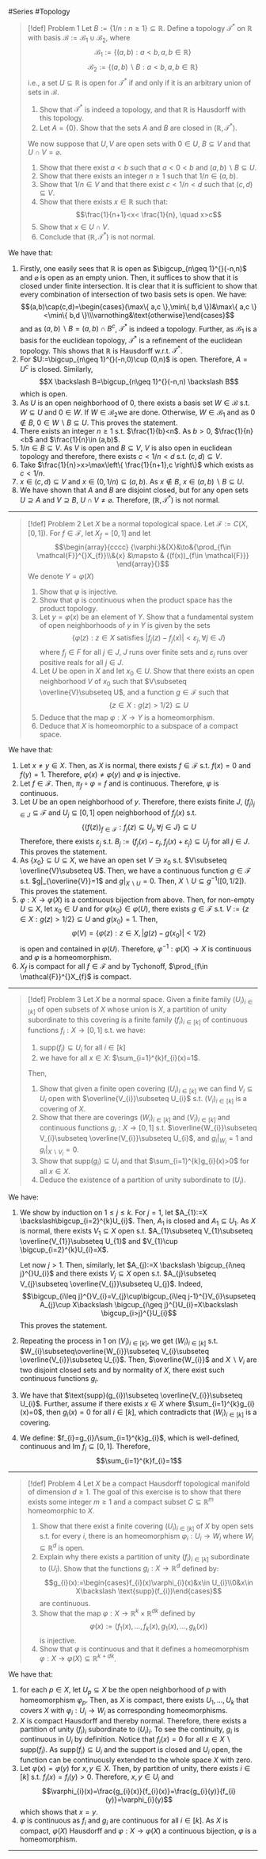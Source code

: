 #Series #Topology 

> [!def] Problem 1
> Let $B:=\{ 1 / n:n\geq 1 \}\subseteq \mathbb{R}$. Define a topology $\mathcal{T^{*}}$ on $\mathbb{R}$ with basis $\mathcal{B}:=\mathcal{B}_{1}\cup \mathcal{B}_{2}$, where $$\mathcal{B}_{1}:=\{ (a,b):a<b,a,b\in \mathbb{R} \}$$$$\mathcal{B}_{2}:=\{ (a,b) \backslash B:a<b,a,b\in \mathbb{R} \}$$i.e., a set $U\subseteq \mathbb{R}$ is open for $\mathcal{T^{*}}$ if and only if it is an arbitrary union of sets in $\mathcal{B}$.
> 1. Show that $\mathcal{T}^{*}$ is indeed a topology, and that $\mathbb{R}$ is Hausdorff with this topology.
> 2. Let $A=\{ 0 \}$. Show that the sets $A$ and $B$ are closed in $(\mathbb{R},\mathcal{T}^{*})$.
> 
> We now suppose that $U,V$ are open sets with $0\in U$, $B\subseteq V$ and that $U\cap V=\varnothing$.
> 1. Show that there exist $a<b$ such that $a<0<b$ and $(a,b)\backslash B \subseteq U$.
> 2. Show that there exists an integer $n\geq 1$ such that $1/n\in (a,b)$.
> 3. Show that $1 / n\in V$ and that there exist $c < 1 / n < d$ such that $(c,d)\subseteq V$.
> 4. Show that there exists $x\in \mathbb{R}$ such that: $$\frac{1}{n+1}<x< \frac{1}{n}, \quad x>c$$
> 5. Show that $x\in U\cap V$.
> 6. Conclude that $(\mathbb{R},\mathcal{T^{*}})$ is not normal.

We have that: 
1. Firstly, one easily sees that $\mathbb{R}$ is open as $\bigcup_{n\geq 1}^{}(-n,n)$ and $\varnothing$ is open as an empty union. Then, it suffices to show that it is closed under finite intersection. It is clear that it is sufficient to show that every combination of intersection of two basis sets is open. We have:
	$$(a,b)\cap(c,d)=\begin{cases}(\max\{ a,c \},\min\{ b,d \})&\max\{ a,c \}<\min\{ b,d \}\\\varnothing&\text{otherwise}\end{cases}$$and as $(a,b)\backslash B=(a,b)\cap B^c$, $\mathcal{T}^{*}$ is indeed a topology. Further, as $\mathcal{B}_{1}$ is a basis for the euclidean topology, $\mathcal{T}^{*}$ is a refinement of the euclidean topology. This shows that $\mathbb{R}$ is Hausdorff w.r.t. $\mathcal{T}^{*}$.
2. For $U:=\bigcup_{n\geq 1}^{}(-n,0)\cup (0,n)$ is open. Therefore, $A=U^c$ is closed. Similarly, $$X \backslash B=\bigcup_{n\geq 1}^{}(-n,n) \backslash B$$which is open. 
3. As $U$ is an open neighborhood of $0$, there exists a basis set $W\in \mathcal{B}$ s.t. $W\subseteq U$ and $0\in W$. If $W\in\mathcal{B}_{2}$we are done. Otherwise, $W\in \mathcal{B}_{1}$ and as $0\notin B$, $0\in W \backslash B\subseteq U$. This proves the statement.
4. There exists an integer $n\geq 1$ s.t. $\frac{1}{b}<n$. As $b>0$, $\frac{1}{n}<b$ and $\frac{1}{n}\in (a,b)$.
5. $1/n\in B\subseteq V$. As $V$ is open and $B\subseteq V$, $V$ is also open in euclidean topology and therefore, there exists $c<1/n<d$ s.t. $(c,d)\subseteq V$.
6. Take $\frac{1}{n}>x>\max\left\{   \frac{1}{n+1},c  \right\}$ which exists as $c <1 / n$. 
7. $x\in (c,d)\subseteq V$ and $x\in (0,1 /n)\subseteq(a,b)$. As $x\notin B$, $x\in (a,b)\backslash B\subseteq U$.
8. We have shown that $A$ and $B$ are disjoint closed, but for any open sets $U \supseteq A$ and $V\supseteq B$, $U\cap V\neq \varnothing$. Therefore, $(\mathbb{R},\mathcal{T}^{*})$ is not normal.
---
> [!def] Problem 2
> Let $X$ be a normal topological space. Let $\mathcal{F}:=C(X,[0,1])$. For $f\in \mathcal{F}$, let $X_{f}=[0,1]$ and let $$\begin{array}{cccc} {\varphi:}&{X}&\to&{\prod_{f\in \mathcal{F}}^{}X_{f}}\\&{x} &\mapsto & {(f(x))_{f\in \mathcal{F}}} \end{array}{}$$ We denote $Y=\varphi(X)$
> 1. Show that $\varphi$ is injective. 
> 2. Show that $\varphi$ is continuous when the product space has the product topology. 
> 3. Let $y=\varphi(x)$ be an element of $Y$. Show that a fundamental system of open neighborhoods of $y$ in $Y$ is given by the sets $$\{ \varphi(z):z\in X\text{ satisfies }\left| f_{j}(z)-f_{j}(x) \right| <\varepsilon_{j}, \forall j\in J \}$$where $f_{j}\in F$ for all $j\in J$, $J$ runs over finite sets and $\varepsilon_{j}$ runs over positive reals for all $j\in J$.
> 4. Let $U$ be open in $X$ and let $x_{0}\in U$. Show that there exists an open neighborhood $V$ of $x_{0}$ such that $V\subseteq \overline{V}\subseteq U$, and a function $g\in \mathcal{F}$ such that $$\{ z\in X:g(z)> 1/2 \}\subseteq U$$
> 5. Deduce that the map $\varphi:X\to Y$ is a homeomorphism. 
> 6. Deduce that $X$ is homeomorphic to a subspace of a compact space.

We have that:
1. Let $x\neq y\in X$. Then, as $X$ is normal, there exists $f\in \mathcal{F}$ s.t. $f(x)=0$ and $f(y)=1$. Therefore, $\varphi(x)\neq\varphi(y)$ and $\varphi$ is injective.
2. Let $f\in \mathcal{F}$. Then, $\pi_{f}\circ\varphi=f$ and is continuous. Therefore, $\varphi$ is continuous.
3. Let $U$ be an open neighborhood of $y$. Therefore, there exists finite $J$, $(f_{j})_{j\in J}\subseteq \mathcal{F}$ and $U_{j}\subseteq [0,1]$ open neighborhood of $f_{j}(x)$ s.t. $$\{ (f(z))_{f\in \mathcal{F}}: f_{j}(z)\subseteq U_{j}, \forall j\in J\}\subseteq U$$Therefore, there exists $\varepsilon_{j}$ s.t. $B_{j}:=(f_{j}(x)-\varepsilon_{j},f_{j}(x)+\varepsilon_{j})\subseteq U_{j}$ for all $j\in J$. This proves the statement.
4. As $\{ x_{0} \}\subseteq U\subseteq X$, we have an open set $V\ni x_{0}$ s.t. $V\subseteq \overline{V}\subseteq U$. Then, we have a continuous function $g\in \mathcal{F}$ s.t. $g|_{\overline{V}}=1$ and $g|_{X \backslash U}=0$. Then, $X\backslash U\subseteq g^{-1}([0,1 /2])$. This proves the statement.
5. $\varphi:X\to\varphi(X)$ is a continuous bijection from above. Then, for non-empty $U\subseteq X$, let $x_{0}\in U$ and for $\varphi(x_{0})\in \varphi(U)$, there exists $g\in \mathcal{F}$ s.t. $V:=\{ z\in X:g(z)> 1/2 \}\subseteq U$ and $g(x_{0})=1$. Then, $$\varphi(V)=\{ \varphi(z): z\in X, \left| g(z)-g(x_{0}) \right| < 1/2 \}$$is open and contained in $\varphi(U)$. Therefore, $\varphi ^{-1}:\varphi(X)\to X$ is continuous and $\varphi$ is a homeomorphism.
6. $X_{f}$ is compact for all $f\in \mathcal{F}$ and by Tychonoff, $\prod_{f\in \mathcal{F}}^{}X_{f}$ is compact.
---
> [!def] Problem 3
> Let $X$ be a normal space. Given a finite family $(U_{i})_{i\in[k]}$ of open subsets of $X$ whose union is $X$, a partition of unity subordinate to this covering is a finite family $(f_{i})_{i\in[k]}$ of continuous functions $f_{i}:X\to[0,1]$ s.t. we have:
> 1. $\text{supp}(f_{i})\subseteq U_{i}$ for all $i\in[k]$
> 2. we have for all $x\in X$: $\sum_{i=1}^{k}f_{i}(x)=1$.
> 
> Then, 
> 1. Show that given a finite open covering $(U_{i})_{i\in[k]}$ we can find $V_{i}\subseteq U_{i}$ open with $\overline{V_{i}}\subseteq U_{i}$ s.t. $(V_{i})_{i\in [k]}$ is a covering of $X$.
> 2. Show that there are coverings $(W_{i})_{i\in[k]}$ and $(V_{i})_{i\in [k]}$ and continuous functions $g_{i}:X\to[0,1]$ s.t. $\overline{W_{i}}\subseteq V_{i}\subseteq \overline{V_{i}}\subseteq U_{i}$, and $g_{i}|_{W_{i}}=1$ and $g_{i}|_{X \backslash V_{i}}=0$.
> 3. Show that $\text{supp}(g_{i})\subseteq U_{i}$ and that $\sum_{i=1}^{k}g_{i}(x)>0$ for all $x\in X$.
> 4. Deduce the existence of a partition of unity subordinate to $(U_{i})$.

We have:
1. We show by induction on $1\leq j\leq k$. For $j=1$, let $A_{1}:=X \backslash\bigcup_{i=2}^{k}U_{i}$. Then, $A_{1}$ is closed and $A_{1}\subseteq U_{1}$. As $X$ is normal, there exists $V_{1}\subseteq X$ open s.t. $A_{1}\subseteq V_{1}\subseteq \overline{V_{1}}\subseteq U_{1}$ and $V_{1}\cup \bigcup_{i=2}^{k}U_{i}=X$.
   
   Let now $j>1$. Then, similarly, let $A_{j}:=X \backslash \bigcup_{i\neq j}^{}U_{i}$ and there exists $V_{j}\subseteq X$ open s.t. $A_{j}\subseteq V_{j}\subseteq \overline{V_{j}}\subseteq U_{j}$. Indeed,
   $$\bigcup_{i\leq j}^{}V_{i}=V_{j}\cup\bigcup_{i\leq j-1}^{}V_{i}\supseteq A_{j}\cup X\backslash \bigcup_{i\geq j}^{}U_{i}=X\backslash \bigcup_{i>j}^{}U_{i}$$This proves the statement.
2. Repeating the process in 1 on $(V_{i})_{i\in[k]}$, we get $(W_{i})_{i\in[k]}$ s.t. $W_{i}\subseteq\overline{W_{i}}\subseteq V_{i}\subseteq \overline{V_{i}}\subseteq U_{i}$. Then, $\overline{W_{i}}$ and $X \backslash V_{i}$ are two disjoint closed sets and by normality of $X$, there exist such continuous functions $g_{i}$.
3. We have that $\text{supp}(g_{i})\subseteq \overline{V_{i}}\subseteq U_{i}$. Further, assume if there exists $x\in X$ where $\sum_{i=1}^{k}g_{i}(x)=0$, then $g_{i}(x)=0$ for all $i\in[k]$, which contradicts that $(W_{i})_{i\in[k]}$ is a covering.
4. We define: $f_{i}=g_{i}/\sum_{i=1}^{k}g_{i}$, which is well-defined, continuous and $\text{Im }f_{i}\subseteq[0,1]$. Therefore, $$\sum_{i=1}^{k}f_{i}=1$$
---
> [!def] Problem 4
> Let $X$ be a compact Hausdorff topological manifold of dimension $d\geq 1$. The goal of this exercise is to show that there exists some integer $m\geq 1$ and a compact subset $C\subseteq \mathbb{R}^m$ homeomorphic to $X$.
> 1. Show that there exist a finite covering $(U_{i})_{i\in[k]}$ of $X$ by open sets s.t. for every $i$, there is an homeomorphism $\varphi_{i}:U_{i}\to W_{i}$ where $W_{i}\subseteq \mathbb{R}^d$ is open. 
> 2. Explain why there exists a partition of unity $(f_{i})_{i\in[k]}$ subordinate to $(U_{i})$. Show that the functions $g_{i}:X\to \mathbb{R}^d$ defined by: $$g_{i}(x):=\begin{cases}f_{i}(x)\varphi_{i}(x)&x\in U_{i}\\0&x\in X\backslash \text{supp}(f_{i})\end{cases}$$ are continuous. 
> 3. Show that the map $\varphi:X\to \mathbb{R}^k\times \mathbb{R}^{dk}$ defined by $$\varphi(x):=(f_{1}(x),\dots,f_{k}(x),g_{1}(x),\dots,g_{k}(x))$$ is injective. 
> 4. Show that $\varphi$ is continuous and that it defines a homeomorphism $\varphi:X\to\varphi(X)\subseteq \mathbb{R}^{k+dk}$.

We have that:
1. for each $p\in X$, let $U_{p}\subseteq X$ be the open neighborhood of $p$ with homeomorphism $\varphi_{p}$. Then, as $X$ is compact, there exists $U_{1},\dots,U_{k}$ that covers $X$ with $\varphi_{i}:U_{i}\to W_{i}$ as corresponding homeomorphisms.
2. $X$ is compact Hausdorff and thereby normal. Therefore, there exists a partition of unity $(f_{i})_{i}$ subordinate to $(U_{i})_{i}$. To see the continuity, $g_{i}$ is continuous in $U_{i}$ by definition. Notice that $f_{i}(x)=0$ for all $x\in X \backslash \text{supp}(f_{i})$. As $\text{supp}(f_{i})\subseteq U_{i}$ and the support is closed and $U_{i}$ open, the function can be continuously extended to the whole space $X$ with zero.
3. Let $\varphi(x)=\varphi(y)$ for $x,y\in X$. Then, by partition of unity, there exists $i\in[k]$ s.t. $f_{i}(x)=f_{i}(y)>0$. Therefore, $x,y\in U_{i}$ and $$\varphi_{i}(x)=\frac{g_{i}(x)}{f_{i}(x)}=\frac{g_{i}(y)}{f_{i}(y)}=\varphi_{i}(y)$$which shows that $x=y$. 
4. $\varphi$ is continuous as $f_{i}$ and $g_{i}$ are continuous for all $i\in[k]$. As $X$ is compact, $\varphi(X)$ Hausdorff and $\varphi:X\to\varphi(X)$ a continuous bijection, $\varphi$ is a homeomorphism.
---
